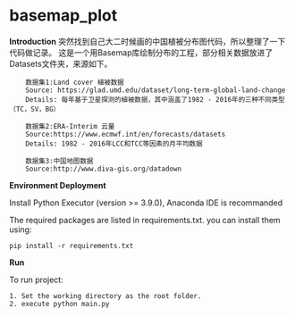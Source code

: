 # basemap_plot
**Introduction**
突然找到自己大二时候画的中国植被分布图代码，所以整理了一下代码做记录。
这是一个用Basemap库绘制分布的工程，部分相关数据放进了Datasets文件夹，来源如下。

		数据集1:Land cover 植被数据
		Source: https://glad.umd.edu/dataset/long-term-global-land-change  
		Details: 每年基于卫星探测的植被数据，其中涵盖了1982 - 2016年的三种不同类型（TC，SV，BG）

		数据集2:ERA-Interim 云量
		Source:https://www.ecmwf.int/en/forecasts/datasets    
		Details: 1982 - 2016年LCC和TCC等因素的月平均数据
		
		数据集3:中国地图数据
		Source:http://www.diva-gis.org/datadown


**Environment Deployment**

Install Python Executor (version >= 3.9.0), Anaconda IDE is recommanded

The required packages are listed in requirements.txt. you can install them using:

    pip install -r requirements.txt
	

**Run**

To run project:

	1. Set the working directory as the root folder.
    2. execute python main.py
	